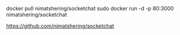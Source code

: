 <!-- Pull docker file from Docker Hub -->

docker pull nimatshering/socketchat
sudo docker run -d -p 80:3000 nimatshering/socketchat
<!-- Github link -->

https://github.com/nimatshering/socketchat
